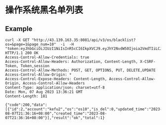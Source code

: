 # 操作系统黑名单列表

## Example

    curl -X GET "http://43.139.163.35:8081/api/v3/os/blacklist?os=&page=1&page_num=10"  -i  -H "token:eyJhbGciOiJIUzI1NiIsInR5cCI6IkpXVCJ9.eyJhY2NvdW50Ijoia2VmdTIiLCJjcmVhdGVfdGltZSI6MTY5MTQxNDQyN30.55QRrrakcl0DPdW0YtfNjZGfbA1uaGeD_pgHMlnPwtE"
    HTTP/1.1 200 OK
    Access-Control-Allow-Credentials: true
    Access-Control-Allow-Headers: Authorization, Content-Length, X-CSRF-Token, Token,session
    Access-Control-Allow-Methods: POST, GET, OPTIONS, PUT, DELETE,UPDATE
    Access-Control-Allow-Origin: *
    Access-Control-Expose-Headers: Content-Length, Access-Control-Allow-Origin, Access-Control-Allow-Headers
    Content-Type: application/json; charset=utf-8
    Date: Mon, 07 Aug 2023 13:36:21 GMT
    Content-Length: 181

    {"code":200,"data":[{"id":2,"account":"kefu2","os":"os10","is_del":0,"updated_time":"2023-08-07T21:36:16+08:00","created_time":"2023-08-07T21:36:16+08:00"}],"result":"ok","total":1}